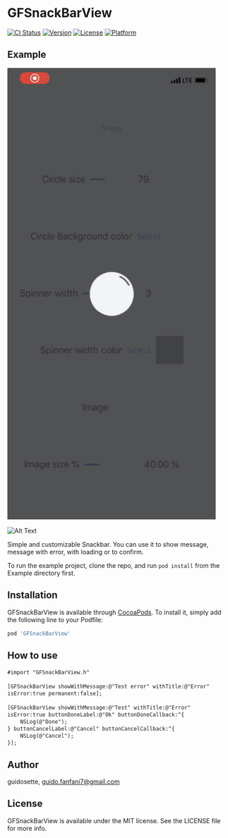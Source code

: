 # GFSnackBarView

[![CI Status](https://img.shields.io/travis/guidosette/GFSnackBarView.svg?style=flat)](https://travis-ci.org/guidosette/GFSnackBarView)
[![Version](https://img.shields.io/cocoapods/v/GFSnackBarView.svg?style=flat)](https://cocoapods.org/pods/GFSnackBarView)
[![License](https://img.shields.io/cocoapods/l/GFSnackBarView.svg?style=flat)](https://cocoapods.org/pods/GFSnackBarView)
[![Platform](https://img.shields.io/cocoapods/p/GFSnackBarView.svg?style=flat)](https://cocoapods.org/pods/GFSnackBarView)

## Example

![Alt Text](https://github.com/guidosette/GFLoadingAnimationView/blob/master/screenshot.png)

![Alt Text](https://github.com/guidosette/GFLoadingAnimationView/blob/master/screenshot2.png)

Simple and customizable Snackbar. You can use it to show message, message with error, with loading or to confirm.

To run the example project, clone the repo, and run `pod install` from the Example directory first.

## Installation

GFSnackBarView is available through [CocoaPods](https://cocoapods.org). To install
it, simply add the following line to your Podfile:

```ruby
pod 'GFSnackBarView'
```

## How to use

    #import "GFSnackBarView.h"

    [GFSnackBarView showWithMessage:@"Test error" withTitle:@"Error" isError:true permanent:false];

    [GFSnackBarView showWithMessage:@"Test" withTitle:@"Error" isError:true buttonDoneLabel:@"Ok" buttonDoneCallback:^{
		NSLog(@"Done");
	} buttonCancelLabel:@"Cancel" buttonCancelCallback:^{
		NSLog(@"Cancel");
	}];

## Author

guidosette, guido.fanfani7@gmail.com

## License

GFSnackBarView is available under the MIT license. See the LICENSE file for more info.
